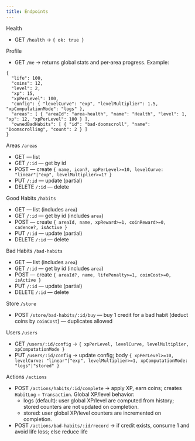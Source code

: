 ```yaml
---
title: Endpoints
---
```


Health
- GET `/health` → `{ ok: true }`

Profile
- GET `/me` → returns global stats and per‑area progress. Example:
```
{
  "life": 100,
  "coins": 12,
  "level": 2,
  "xp": 15,
  "xpPerLevel": 100,
  "config": { "levelCurve": "exp", "levelMultiplier": 1.5, "xpComputationMode": "logs" },
  "areas": [ { "areaId": "area-health", "name": "Health", "level": 1, "xp": 12, "xpPerLevel": 100 } ],
  "ownedBadHabits": [ { "id": "bad-doomscroll", "name": "Doomscrolling", "count": 2 } ]
}
```

Areas `/areas`
- GET — list
- GET `/:id` — get by id
- POST — create `{ name, icon?, xpPerLevel>=10, levelCurve: "linear"|"exp", levelMultiplier>=1? }`
- PUT `/:id` — update (partial)
- DELETE `/:id` — delete

Good Habits `/habits`
- GET — list (includes `area`)
- GET `/:id` — get by id (includes `area`)
- POST — create `{ areaId, name, xpReward>=1, coinReward>=0, cadence?, isActive }`
- PUT `/:id` — update (partial)
- DELETE `/:id` — delete

Bad Habits `/bad-habits`
- GET — list (includes `area`)
- GET `/:id` — get by id (includes `area`)
- POST — create `{ areaId?, name, lifePenalty>=1, coinCost>=0, isActive }`
- PUT `/:id` — update (partial)
- DELETE `/:id` — delete

Store `/store`
- POST `/store/bad-habits/:id/buy` — buy 1 credit for a bad habit (deduct coins by `coinCost`) — duplicates allowed

Users `/users`
- GET `/users/:id/config` → `{ xpPerLevel, levelCurve, levelMultiplier, xpComputationMode }`
- PUT `/users/:id/config` → update config; body `{ xpPerLevel>=10, levelCurve: "linear"|"exp", levelMultiplier>=1, xpComputationMode: "logs"|"stored" }`

Actions `/actions`
- POST `/actions/habits/:id/complete` → apply XP, earn coins; creates `HabitLog` + `Transaction`. Global XP/level behavior:
  - logs (default): user global XP/level are computed from history; stored counters are not updated on completion.
  - stored: user global XP/level counters are incremented on completion.
- POST `/actions/bad-habits/:id/record` → if credit exists, consume 1 and avoid life loss; else reduce life
